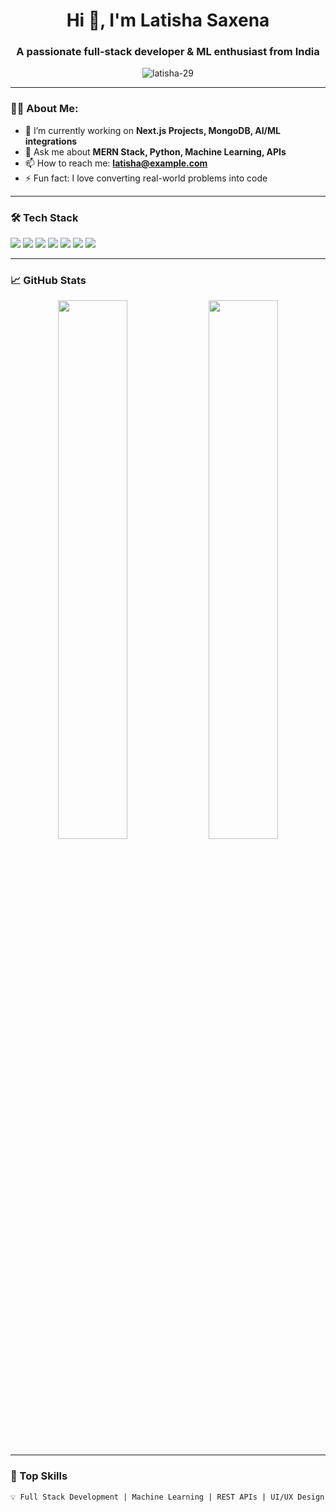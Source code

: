 <h1 align="center">Hi 👋, I'm Latisha Saxena</h1>
<h3 align="center">A passionate full-stack developer & ML enthusiast from India</h3>

<p align="center">
  <img src="https://komarev.com/ghpvc/?username=latisha-29&label=Profile%20views&color=0e75b6&style=flat" alt="latisha-29" />
</p>

---

### 👩‍💻 About Me:

- 🌱 I’m currently working on **Next.js Projects, MongoDB, AI/ML integrations**
- 💬 Ask me about **MERN Stack, Python, Machine Learning, APIs**
- 📫 How to reach me: **latisha@example.com** <!-- replace with actual email -->
- ⚡ Fun fact: I love converting real-world problems into code

---

### 🛠️ Tech Stack

<p align="left">
  <img src="https://img.shields.io/badge/html5-%23E34F26.svg?&style=for-the-badge&logo=html5&logoColor=white"/>
  <img src="https://img.shields.io/badge/css3-%231572B6.svg?&style=for-the-badge&logo=css3&logoColor=white"/>
  <img src="https://img.shields.io/badge/javascript-%23323330.svg?&style=for-the-badge&logo=javascript&logoColor=%23F7DF1E"/>
  <img src="https://img.shields.io/badge/python-%2314354C.svg?&style=for-the-badge&logo=python&logoColor=white"/>
  <img src="https://img.shields.io/badge/react-%2320232a.svg?&style=for-the-badge&logo=react&logoColor=%2361DAFB"/>
  <img src="https://img.shields.io/badge/next.js-black?&style=for-the-badge&logo=next.js&logoColor=white"/>
  <img src="https://img.shields.io/badge/mongodb-%2347A248.svg?&style=for-the-badge&logo=mongodb&logoColor=white"/>
</p>

---

### 📈 GitHub Stats

<p align="center">
  <img src="https://github-readme-stats.vercel.app/api?username=latisha-29&show_icons=true&theme=radical" width="47%" />
  <img src="https://github-readme-streak-stats.herokuapp.com/?user=latisha-29&theme=radical" width="47%" />
</p>

---

### 🧠 Top Skills

```txt
💡 Full Stack Development | Machine Learning | REST APIs | UI/UX Design
